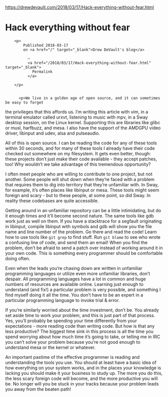 <a href="https://drewdevault.com/2018/03/17/Hack-everything-without-fear.html">https://drewdevault.com/2018/03/17/Hack-everything-without-fear.html</a><div id="articleHeader"><h1>                        Hack everything without fear        </h1></div>
        
        <p>
            Published 2018-03-17
            on <a href="/" target="_blank">Drew DeVault's blog</a>
            
              —
              <a href="/2018/03/17/Hack-everything-without-fear.html" target="_blank">
                Permalink
              </a>
            
        </p>
        
        
          <p>We live in a golden age of open source, and it can sometimes be easy to forget
the privileges that this affords us. I’m writing this article with vim, in a
terminal emulator called urxvt, listening to music with mpv, in a Sway desktop
session, on the Linux kernel. Supporting this are libraries like glibc or musl,
harfbuzz, and mesa. I also have the support of the AMDGPU video driver, libinput
and udev, alsa and pulseaudio.</p>

<p>All of this is open source. I can be reading the code for any of these tools
within 30 seconds, and for many of these tools I already have their code checked
out somewhere on my filesystem. It gets even better, though: these projects
don’t just make their code available - they accept patches, too! Why wouldn’t we
take advantage of this tremendous opportunity?</p>

<p>I often meet people who are willing to contribute to one project, but not
another. Some people will shut down when they’re faced with a problem that
requires them to dig into territory that they’re unfamiliar with. In Sway, for
example, it’s often places like libinput or mesa. These tools might seem foreign
and scary - but to these people, at some point, so did Sway. In reality these
codebases are quite accessible.</p>

<p>Getting around in an unfamiliar repository can be a little intimidating, but do
it enough times and it’ll become second nature. The same tools like gdb work
just as well on them. If you have a stacktrace for a segfault originating in
libinput, compile libinput with symbols and gdb will show you the file name and
line number of the problem. Go there and read the code! Learn how to use tools
like <code>git grep</code> to find stuff. Run <code>git blame</code> to see who wrote a confusing line
of code, and send them an email! When you find the problem, don’t be afraid to
send a patch over instead of working around it in your own code. This is
something every programmer should be comfortable doing often.</p>

<p>Even when the leads you’re chasing down are written in unfamiliar programming
languages or utilize even more unfamiliar libraries, don’t despair. All
programming languages have a lot in common and huge numbers of resources are
available online. Learning just enough to understand (and fix!) a particular
problem is very possible, and something I find myself doing it all the time. You
don’t have to be an expert in a particular programming language to invoke trial
& error.</p>

<p>If you’re similarly worried about the time investment, don’t be. You already set
aside time to work your problem, and this is just part of that process. Yes,
you’ll probably be spending your time differently from your expectations - more
reading code than writing code.  But how is that any less productive? The
biggest time sink in this process is all the time you spend worrying about how
much time it’s going to take, or telling me in IRC you can’t solve your problem
because you’re not good enough to understand mesa or the kernel or whatever.</p>

<p>An important pastime of the effective programmer is reading and understanding
the tools you use. You should at least have a basic idea of how everything on
your system works, and in the places your knowledge is lacking you should make
it your business to study up. The more you do this, the less scary foreign code
will become, and the more productive you will be. No longer will you be stuck in
your tracks because your problem leads you away from the beaten path!</p>


        